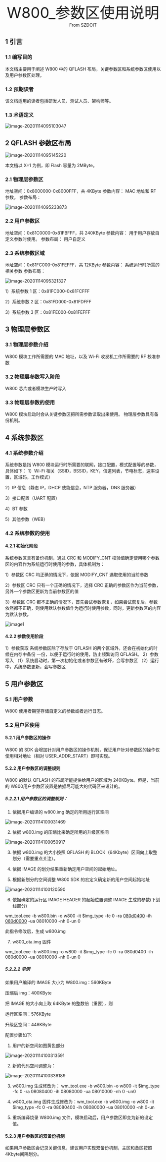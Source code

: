 <center><font size=10> W800_参数区使用说明 </center></font>
<center> From SZDOIT</center>

## 1 引言

### 1.1 编写目的

本文档主要用于阐述 W800 中的 QFLASH 布局，关键参数区和系统参数区使用以及用户参数区处理。

### 1.2 预期读者

该文档适用的读者包括研发人员、测试人员、架构师等。

### 1.3 术语定义

![image-20201114095103047](image-20201114095103047.png)

## 2 QFLASH 参数区布局

![image-20201114095145220](image-20201114095145220.png)

本文档以 X=1 为例，即 Flash 容量为 2MByte。

### 2.1 物理层参数区

地址空间：0x8000000-0x8000FFF，共 4KByte
参数内容：
MAC 地址和 RF 参数。
参数布局：

![image-20201114095233873](image-20201114095233873.png)

### 2.2 用户参数区

地址空间：0x81C0000-0x81FBFFF，共 240KByte
参数内容：
用于用户存放自定义参数时使用。
参数布局：
用户自定义

### 2.3 系统参数区域

地址空间：0x81FC000-0x81FEFFF，共 12KByte
参数内容：
系统运行时所需的相关参数
参数布局：

![image-20201114095321327](image-20201114095321327.png)

1）系统参数 1 区：0x81FC000-0x81FCFFF

2）系统参数 2 区：0x81FD000-0x81FDFFF

3）系统参数 3 区：0x81FE000-0x81FEFFF

## 3 物理层参数区

### 3.1 物理层参数介绍

W800 模块工作所需要的 MAC 地址，以及 Wi-Fi 收发机工作所需要的 RF 校准参数

### 3.2 物理层参数写入阶段

W800 芯片或者模块生产时写入

### 3.3 物理层参数的使用

W800 模块启动时会从关键参数区把所需参数读取出来使用。
物理层参数具有备份机制。

## 4 系统参数区

### 4.1 系统参数介绍

系统参数是指 W800 模块运行时所需要的联网，接口配置，模式配置等的参数，具体如下：
1）Wi-Fi 相关（SSID，BSSID，KEY，信道列表，节电标志，速率设置，区域码，工作模式）

2）IP 信息（静态 IP，DHCP 使能信息，NTP 服务器，DNS 服务器）

3）接口配置（UART 配置）

4）BT 参数

5）其他参数（WEB）

### 4.2 系统参数的使用

#### 4.2.1 初始化阶段

系统参数区具有备份机制，通过 CRC 和 MODIFY_CNT 校验值确定使用哪个参数区的内容作为系统运行时使用的参数，具体机制为：

1）参数区 CRC 均正确的情况下，依据 MODIFY_CNT 选取使用的当前参数

2）参数区 CRC 只有一个正确的情况下，选择 CRC 正确的参数区作为当前参数，另外一个参数区更新为当前参数区的值

3）参数区 CRC 都不正确的情况下，首先尝试参数恢复，如果尝试恢复后，参数依然都不正确，则使用默认参数值作为运行时使用参数，同时，更新参数区的内容为默认参数。

![image1](image1.png)

#### 4.2.2 参数使用阶段

1）参数获取
系统参数区除了存放于 QFLASH 的两个区域外，还会在初始化的时候在内存中备份
一份，以便于运行时的使用，防止频繁访问 QFLASH。
2）参数写入
（1）系统启动时，第一次初始化或者参数区有破坏，会写参数区
（2）运行中，系统参数更新，会写参数区

## 5 用户参数区

### 5.1 用户参数

W800 使用者期望存储自定义的参数或者运行日志。

### 5.2 用户区使用

#### 5.2.1 用户参数区的操作

W800 的 SDK 会增加针对用户参数区的操作机制，保证用户针对参数区的操作仅使用相对地址（相对 USER_ADDR_START）即可实现。

#### 5.2.2 用户参数区的调整规则

W800 的默认 QFLASH 的布局所能提供给用户的区域为 240KByte。但是，当前的 W800用户参数区设置是依据尽可能大的代码区来设计的。

##### 5.2.2.1 用户参数区的调整规则：

1) 依据用户编译的 w800.img 确定的所用运行区空间

![image-20201114100031469](image-20201114100031469.png)

2) 依据 w800.img 的压缩比来确定所用的升级区空间

![image-20201114100050917](image-20201114100050917.png)

3) 依据 w800.img 的大小按照 QFLASH 的 BLOCK（64Kbyte）区间向上取整划分（需要重点关注）。

4) 依据 IMAGE 的划分结果重新确定用户空间的起始地址。

5) 根据新划分的空间调整 W800 SDK 的宏定义确定新的用户空间起始地址



![image-20201114100120590](image-20201114100120590.png)

6) 依据确定的运行区 IMAGE HEADER 的起始位置调整 IMAGE 生成的参数(下划线部分)

wm_tool.exe -b w800.bin -o w800 -it $img_type -fc 0 -ra <u>080d0400</u> -ih <u>080d0000</u> -ua 08010000 -nh 0-un 0

此指令修改后，生成 w800.img

7) w800_ota.img 固件

wm_tool.exe -b w800.img -o w800 -it $img_type -fc 0 -ra 080d0400 -ih 080d0000 -ua 08010000 -nh 0-un 0

##### 5.2.2.2 举例

如果用户编译的 IMAGE 大小为
W800.img：560KByte

压缩后 img：400KByte

把 IMAGE 的大小向上取 64KByte 的整数倍（重要），则

运行区空间：576KByte

升级区空间：448KByte

配置步骤如下:

1) 用户的新空间如图黄色部分

![image-20201114100313591](image-20201114100313591.png)

2) 新的代码空间调整为：

![image-20201114100336189](image-20201114100336189.png)

3) w800.img 生成修改为：
wm_tool.exe -b w800.bin -o w800 -it $img_type -fc 0 -ra 08080400 -ih 08080000 -ua 08010000 -nh 0 -un0

4) w800_ota.img 固件生成修改为：wm_tool.exe -b w800.img -o w800 -it $img_type -fc 0 -ra 08080400 -ih 08080000 -ua 08010000 -nh 0-un 

5) 重新编译烧录 W800.img 文件，模块启动后，用户参数区即变为新的设定值。

#### 5.2.3 用户参数区的双备份机制

如果用户参数区会记录关键信息，建议用户实现双备份机制，主区和备区按照 4Kbyte间隔划分。

